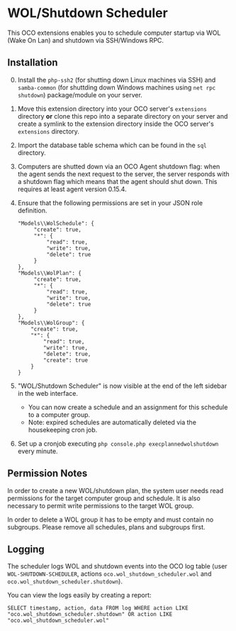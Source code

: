# WOL/Shutdown Scheduler
This OCO extensions enables you to schedule computer startup via WOL (Wake On Lan) and shutdown via SSH/Windows RPC.

## Installation
0. Install the `php-ssh2` (for shutting down Linux machines via SSH) and `samba-common` (for shuttding down Windows machines using `net rpc shutdown`) package/module on your server.

1. Move this extension directory into your OCO server's `extensions` directory **or** clone this repo into a separate directory on your server and create a symlink to the extension directory inside the OCO server's `extensions` directory.

2. Import the database table schema which can be found in the `sql` directory.

3. Computers are shutted down via an OCO Agent shutdown flag: when the agent sends the next request to the server, the server responds with a shutdown flag which means that the agent should shut down. This requires at least agent version 0.15.4.

4. Ensure that the following permissions are set in your JSON role definition.
   ```
   "Models\\WolSchedule": {
        "create": true,
        "*": {
            "read": true,
            "write": true,
            "delete": true
        }
   },
   "Models\\WolPlan": {
        "create": true,
        "*": {
            "read": true,
            "write": true,
            "delete": true
        }
   },
   "Models\\WolGroup": {
       "create": true,
       "*": {
           "read": true,
           "write": true,
           "delete": true,
           "create": true
       }
   }
   ```

5. "WOL/Shutdown Scheduler" is now visible at the end of the left sidebar in the web interface.
   - You can now create a schedule and an assignment for this schedule to a computer group.
   - Note: expired schedules are automatically deleted via the housekeeping cron job.

6. Set up a cronjob executing `php console.php execplannedwolshutdown` every minute.

## Permission Notes
In order to create a new WOL/shutdown plan, the system user needs read permissions for the target computer group and schedule. It is also necessary to permit write permissions to the target WOL group.

In order to delete a WOL group it has to be empty and must contain no subgroups. Please remove all schedules, plans and subgroups first.

## Logging
The scheduler logs WOL and shutdown events into the OCO log table (user `WOL-SHUTDOWN-SCHEDULER`, actions `oco.wol_shutdown_scheduler.wol` and `oco.wol_shutdown_scheduler.shutdown`).

You can view the logs easily by creating a report:
```
SELECT timestamp, action, data FROM log WHERE action LIKE "oco.wol_shutdown_scheduler.shutdown" OR action LIKE "oco.wol_shutdown_scheduler.wol"
```
